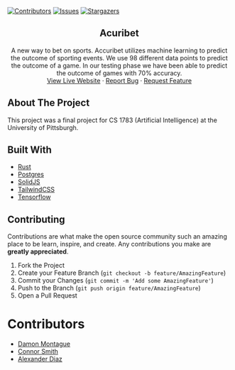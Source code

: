 [![Contributors][contributors-shield]][contributors-url]
[![Issues][issues-shield]][issues-url]
[![Stargazers][stars-shield]][stars-url]


<h2 align="center">Acuribet</h2>
<p align="center">
  A new way to bet on sports. Accuribet utilizes machine learning to predict the outcome of sporting events. We use 98 different data points to predict the outcome of a game. In our testing phase we have been able to predict the outcome of games with 70% accuracy.
  <br/>
    <a href="">View Live Website</a>
    ·
    <a href="">Report Bug</a>
    ·
    <a href="">Request Feature</a>
</p>


## About The Project
This project was a final project for CS 1783 (Artificial Intelligence) at the University of Pittsburgh.


## Built With
* [Rust](https://www.rust-lang.org/)
* [Postgres](https://www.postgresql.org/)
* [SolidJS](https://www.solidjs.com/)
* [TailwindCSS](https://tailwindcss.com/)
* [Tensorflow](https://www.tensorflow.org/)


## Contributing
Contributions are what make the open source community such an amazing place to be learn, inspire, and create. Any contributions you make are **greatly appreciated**.

1. Fork the Project
2. Create your Feature Branch (`git checkout -b feature/AmazingFeature`)
3. Commit your Changes (`git commit -m 'Add some AmazingFeature'`)
4. Push to the Branch (`git push origin feature/AmazingFeature`)
5. Open a Pull Request

# Contributors
* [Damon Montague](mailto:dam286@pitt.edi)
* [Connor Smith](mailto:ces156@pitt.edu)
* [Alexander Diaz](mailto:ajd159@pitt.edu)

[contributors-shield]: https://img.shields.io/github/contributors/day-mon/sports-betting-ai.svg?style=for-the-badge
[contributors-url]: https://github.com/day-mon/sports-betting-ai/graphs/contributors
[issues-shield]: https://img.shields.io/github/issues/day-mon/sports-betting-ai.svg?style=for-the-badge
[issues-url]: https://github.com/day-mon/sports-betting-ai/issues
[stars-shield]: https://img.shields.io/github/stars/day-mon/sports-betting-ai.svg?style=for-the-badge
[stars-url]: https://github.com/day-mon/sports-betting-ai/stargazers